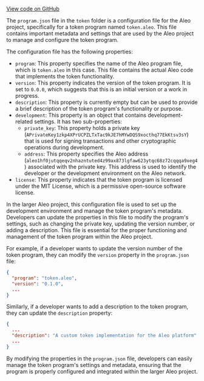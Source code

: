[View code on GitHub](https://github.com/AleoHQ/aleo/.autodoc/docs/json/examples/token)

The `program.json` file in the `token` folder is a configuration file for the Aleo project, specifically for a token program named `token.aleo`. This file contains important metadata and settings that are used by the Aleo project to manage and configure the token program.

The configuration file has the following properties:

- `program`: This property specifies the name of the Aleo program file, which is `token.aleo` in this case. This file contains the actual Aleo code that implements the token functionality.
- `version`: This property indicates the version of the token program. It is set to `0.0.0`, which suggests that this is an initial version or a work in progress.
- `description`: This property is currently empty but can be used to provide a brief description of the token program's functionality or purpose.
- `development`: This property is an object that contains development-related settings. It has two sub-properties:
  - `private_key`: This property holds a private key (`APrivateKey1zkp4XPrUCPZLTxTac9kJE7hMYwDQS9xocthq77EkKtsv3sY`) that is used for signing transactions and other cryptographic operations during development.
  - `address`: This property specifies the Aleo address (`aleo1hf0jutqqeqv2nhazntuted4z99ax873lgfaw623ytqc68z72cqqqa9xeg4`) associated with the private key. This address is used to identify the developer or the development environment on the Aleo network.
- `license`: This property indicates that the token program is licensed under the MIT License, which is a permissive open-source software license.

In the larger Aleo project, this configuration file is used to set up the development environment and manage the token program's metadata. Developers can update the properties in this file to modify the program's settings, such as changing the private key, updating the version number, or adding a description. This file is essential for the proper functioning and management of the token program within the Aleo project.

For example, if a developer wants to update the version number of the token program, they can modify the `version` property in the `program.json` file:

```json
{
  "program": "token.aleo",
  "version": "0.1.0",
  ...
}
```

Similarly, if a developer wants to add a description to the token program, they can update the `description` property:

```json
{
  ...
  "description": "A custom token implementation for the Aleo platform",
  ...
}
```

By modifying the properties in the `program.json` file, developers can easily manage the token program's settings and metadata, ensuring that the program is properly configured and integrated within the larger Aleo project.
